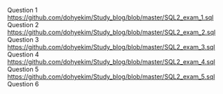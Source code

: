 Question 1 https://github.com/dohyekim/Study_blog/blob/master/SQL2_exam_1.sql </br>
Question 2 https://github.com/dohyekim/Study_blog/blob/master/SQL2_exam_2.sql </br>
Question 3 https://github.com/dohyekim/Study_blog/blob/master/SQL2_exam_3.sql </br>
Question 4 https://github.com/dohyekim/Study_blog/blob/master/SQL2_exam_4.sql </br>
Question 5 https://github.com/dohyekim/Study_blog/blob/master/SQL2_exam_5.sql </br>
Question 6
